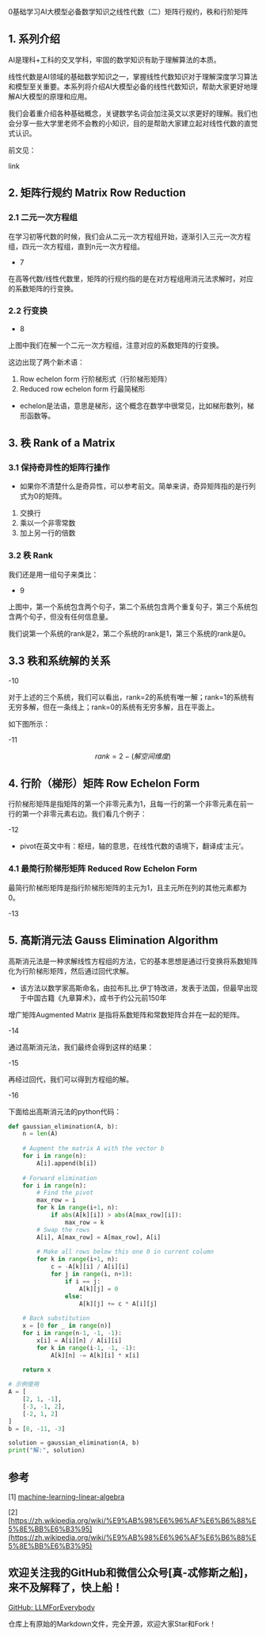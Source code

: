 0基础学习AI大模型必备数学知识之线性代数（二）矩阵行规约，秩和行阶矩阵

## 1. 系列介绍

AI是理科+工科的交叉学科，牢固的数学知识有助于理解算法的本质。

线性代数是AI领域的基础数学知识之一，掌握线性代数知识对于理解深度学习算法和模型至关重要。本系列将介绍AI大模型必备的线性代数知识，帮助大家更好地理解AI大模型的原理和应用。

我们会着重介绍各种基础概念，关键数学名词会加注英文以求更好的理解。我们也会分享一些大学里老师不会教的小知识，目的是帮助大家建立起对线性代数的直觉式认识。

前文见：

link

## 2. 矩阵行规约 Matrix Row Reduction

### 2.1 二元一次方程组

在学习初等代数的时候，我们会从二元一次方程组开始，逐渐引入三元一次方程组，四元一次方程组，直到n元一次方程组。

 - 7

在高等代数/线性代数里，矩阵的行规约指的是在对方程组用消元法求解时，对应的系数矩阵的行变换。

### 2.2 行变换

- 8 

上图中我们在解一个二元一次方程组，注意对应的系数矩阵的行变换。

这边出现了两个新术语：

1. Row echelon form 行阶梯形式（行阶梯形矩阵）
2. Reduced row echelon form 行最简梯形

- echelon是法语，意思是梯形，这个概念在数学中很常见，比如梯形数列，梯形函数等。

## 3. 秩 Rank of a Matrix

### 3.1 保持奇异性的矩阵行操作

- 如果你不清楚什么是奇异性，可以参考前文。简单来讲，奇异矩阵指的是行列式为0的矩阵。

1. 交换行
2. 乘以一个非零常数
3. 加上另一行的倍数

### 3.2 秩 Rank 

我们还是用一组句子来类比：

- 9

上图中，第一个系统包含两个句子，第二个系统包含两个重复句子，第三个系统包含两个句子，但没有任何信息量。

我们说第一个系统的rank是2，第二个系统的rank是1，第三个系统的rank是0。

## 3.3 秩和系统解的关系

-10

对于上述的三个系统，我们可以看出，rank=2的系统有唯一解；rank=1的系统有无穷多解，但在一条线上；rank=0的系统有无穷多解，且在平面上。

如下图所示：

-11

$$rank =2-(解空间维度) $$

## 4. 行阶（梯形）矩阵 Row Echelon Form

行阶梯形矩阵是指矩阵的第一个非零元素为1，且每一行的第一个非零元素在前一行的第一个非零元素右边。我们看几个例子：

-12

- pivot在英文中有：枢纽，轴的意思，在线性代数的语境下，翻译成‘主元’。

### 4.1 最简行阶梯形矩阵 Reduced Row Echelon Form

最简行阶梯形矩阵是指行阶梯形矩阵的主元为1，且主元所在列的其他元素都为0。

-13

## 5. 高斯消元法 Gauss Elimination Algorithm

高斯消元法是一种求解线性方程组的方法，它的基本思想是通过行变换将系数矩阵化为行阶梯形矩阵，然后通过回代求解。

- 该方法以数学家高斯命名，由拉布扎比.伊丁特改进，发表于法国，但最早出现于中国古籍《九章算术》，成书于约公元前150年

增广矩阵Augmented Matrix 是指将系数矩阵和常数矩阵合并在一起的矩阵。

-14

通过高斯消元法，我们最终会得到这样的结果：

-15

再经过回代，我们可以得到方程组的解。

-16

下面给出高斯消元法的python代码：

```python
def gaussian_elimination(A, b):
    n = len(A)
    
    # Augment the matrix A with the vector b
    for i in range(n):
        A[i].append(b[i])
    
    # Forward elimination
    for i in range(n):
        # Find the pivot
        max_row = i
        for k in range(i+1, n):
            if abs(A[k][i]) > abs(A[max_row][i]):
                max_row = k
        # Swap the rows
        A[i], A[max_row] = A[max_row], A[i]
        
        # Make all rows below this one 0 in current column
        for k in range(i+1, n):
            c = -A[k][i] / A[i][i]
            for j in range(i, n+1):
                if i == j:
                    A[k][j] = 0
                else:
                    A[k][j] += c * A[i][j]
    
    # Back substitution
    x = [0 for _ in range(n)]
    for i in range(n-1, -1, -1):
        x[i] = A[i][n] / A[i][i]
        for k in range(i-1, -1, -1):
            A[k][n] -= A[k][i] * x[i]
    
    return x

# 示例使用
A = [
    [2, 1, -1],
    [-3, -1, 2],
    [-2, 1, 2]
]
b = [8, -11, -3]

solution = gaussian_elimination(A, b)
print("解:", solution)
```

## 参考

[1] [machine-learning-linear-algebra](https://www.coursera.org/learn/machine-learning-linear-algebra/home/week/2)

[2] [https://zh.wikipedia.org/wiki/%E9%AB%98%E6%96%AF%E6%B6%88%E5%8E%BB%E6%B3%95](https://zh.wikipedia.org/wiki/%E9%AB%98%E6%96%AF%E6%B6%88%E5%8E%BB%E6%B3%95)


## 欢迎关注我的GitHub和微信公众号[真-忒修斯之船]，来不及解释了，快上船！

[GitHub: LLMForEverybody](https://github.com/luhengshiwo/LLMForEverybody)

仓库上有原始的Markdown文件，完全开源，欢迎大家Star和Fork！